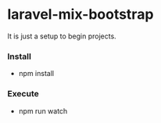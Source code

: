 # laravel-mix-bootstrap
It is just a setup to begin projects.

### Install
 - npm install

### Execute     
 - npm run watch